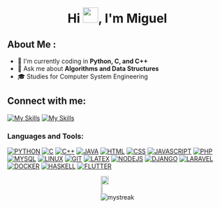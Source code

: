
<h1 align="center">Hi <img src="https://media.giphy.com/media/hvRJCLFzcasrR4ia7z/giphy.gif" width="35">, I'm Miguel</h1>

## About Me :
<!-- - 👀 I’m interested in Coding, technology -->
- 🌱 I'm currently coding in **Python, C, and C++**
- 💬 Ask me about **Algorithms and Data Structures**
- 🎓 Studies for Computer System Engineering
<!-- - 📚 Learning interests: **Laravel And Flutter** -->
<!-- - 📚 I'm currently learning **Laravel and Flutter**-->
<!-- - 📫 How to reach me: mle278175@gmail.com -->
<!-- - ⚡ Fun fact: 🎥 🐧 -->
## Connect with me:

[![My Skills](https://skillicons.dev/icons?i=instagram)](https://www.instagram.com/miguelanggel_?igsh=MTNsdXl3cjU1OTU5) [![My Skills](https://skillicons.dev/icons?i=linkedin)](https://www.linkedin.com/in/migueeldev/)

<!-- LENGUAJES Y HERRAMIENTAS -->
<h3 align="left">Languages and Tools:</h3>



[![PYTHON](https://skillicons.dev/icons?i=py)](https://www.python.org/)
[![C](https://skillicons.dev/icons?i=c)](https://www.w3schools.com/c/c_intro.php)
[![C++](https://skillicons.dev/icons?i=cpp)](https://www.w3schools.com/cpp/cpp_intro.asp)
[![JAVA](https://skillicons.dev/icons?i=java)](https://www.java.com/es/)
[![HTML](https://skillicons.dev/icons?i=html)](https://developer.mozilla.org/es/docs/Web/HTML)
[![CSS](https://skillicons.dev/icons?i=css)](https://developer.mozilla.org/es/docs/Web/CSS)
[![JAVASCRIPT](https://skillicons.dev/icons?i=js)](https://developer.mozilla.org/es/docs/Web/JavaScript)
[![PHP](https://skillicons.dev/icons?i=php)](https://www.php.net/)
[![MYSQL](https://skillicons.dev/icons?i=mysql)](https://www.mysql.com/)
[![LINUX](https://skillicons.dev/icons?i=linux)](https://www.linux.org/)
[![GIT](https://skillicons.dev/icons?i=git)](https://git-scm.com/)
[![LATEX](https://skillicons.dev/icons?i=latex)](https://www.latex-project.org/)
[![NODEJS](https://skillicons.dev/icons?i=nodejs)](https://nodejs.org/en)
[![DJANGO](https://skillicons.dev/icons?i=django)](https://www.djangoproject.com/)
[![LARAVEL](https://skillicons.dev/icons?i=laravel)](https://laravel.com/)
[![DOCKER](https://skillicons.dev/icons?i=docker)](https://www.docker.com/)
[![HASKELL](https://skillicons.dev/icons?i=haskell)](https://www.haskell.org/)
[![FLUTTER](https://skillicons.dev/icons?i=flutter)](https://flutter.dev/)
<!--[![THREEJS](https://skillicons.dev/icons?i=threejs)](https://threejs.org/) -->



<!-- STATS Y LENGUAJES MAS USADOS -->
<div style="display:grid;align-items:center;justify-content:center">
  <img style="height:100%;width:49%;max-width: 100%" src="https://github-readme-stats.vercel.app/api?username=migueeldev&theme=gotham&count_private=true&show_icons=true&include_all_commits=true"/>
  <img style="height:100%;width:49%;max-width: 10%" src="https://github-readme-stats.vercel.app/api/top-langs/?username=migueeldev&layout=compact&theme=gotham&langs_count=8"/>

  <img src="https://github-readme-streak-stats.herokuapp.com/?user=migueeldev&theme=gotham" alt="mystreak"/>
</div>


